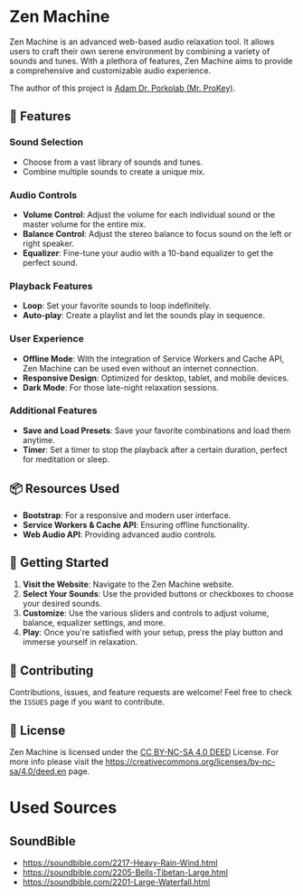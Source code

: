 # Zen Machine

Zen Machine is an advanced web-based audio relaxation tool. It allows users to craft their own serene environment by combining a variety of sounds and tunes. With a plethora of features, Zen Machine aims to provide a comprehensive and customizable audio experience.

The author of this project is [Adam Dr. Porkolab (Mr. ProKey)](www.prokey.dev).

## 🌟 Features

### Sound Selection

- Choose from a vast library of sounds and tunes.
- Combine multiple sounds to create a unique mix.

### Audio Controls

- **Volume Control**: Adjust the volume for each individual sound or the master volume for the entire mix.
- **Balance Control**: Adjust the stereo balance to focus sound on the left or right speaker.
- **Equalizer**: Fine-tune your audio with a 10-band equalizer to get the perfect sound.

### Playback Features

- **Loop**: Set your favorite sounds to loop indefinitely.
- **Auto-play**: Create a playlist and let the sounds play in sequence.

### User Experience

- **Offline Mode**: With the integration of Service Workers and Cache API, Zen Machine can be used even without an internet connection.
- **Responsive Design**: Optimized for desktop, tablet, and mobile devices.
- **Dark Mode**: For those late-night relaxation sessions.

### Additional Features

- **Save and Load Presets**: Save your favorite combinations and load them anytime.
- **Timer**: Set a timer to stop the playback after a certain duration, perfect for meditation or sleep.

## 📦 Resources Used

- **Bootstrap**: For a responsive and modern user interface.
- **Service Workers & Cache API**: Ensuring offline functionality.
- **Web Audio API**: Providing advanced audio controls.

## 🚀 Getting Started

1. **Visit the Website**: Navigate to the Zen Machine website.
2. **Select Your Sounds**: Use the provided buttons or checkboxes to choose your desired sounds.
3. **Customize**: Use the various sliders and controls to adjust volume, balance, equalizer settings, and more.
4. **Play**: Once you're satisfied with your setup, press the play button and immerse yourself in relaxation.

## 🤝 Contributing

Contributions, issues, and feature requests are welcome! Feel free to check the `ISSUES` page if you want to contribute.

## 📜 License

Zen Machine is licensed under the [CC BY-NC-SA 4.0 DEED](https://creativecommons.org/licenses/by-nc-sa/4.0/deed.en) License. For more info please visit the https://creativecommons.org/licenses/by-nc-sa/4.0/deed.en page.

# Used Sources

## SoundBible

- https://soundbible.com/2217-Heavy-Rain-Wind.html
- https://soundbible.com/2205-Bells-Tibetan-Large.html
- https://soundbible.com/2201-Large-Waterfall.html
